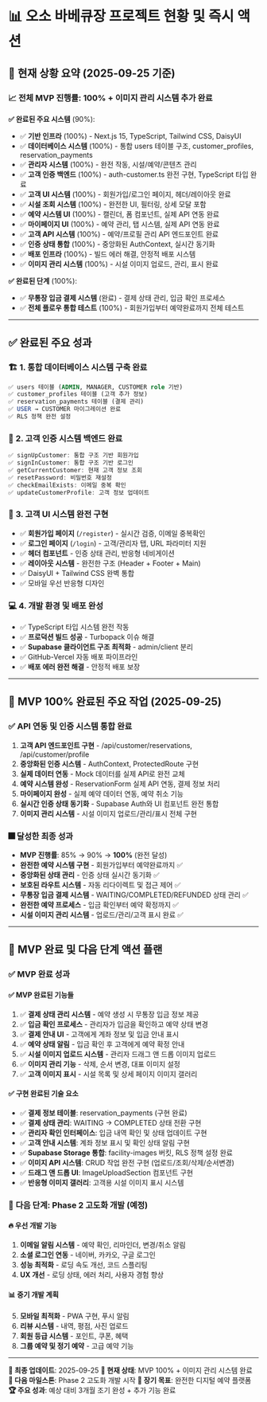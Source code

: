 # 📊 오소 바베큐장 프로젝트 현황 및 즉시 액션

## 🎯 **현재 상황 요약** (2025-09-25 기준)

### 📈 **전체 MVP 진행률: 100%** + 이미지 관리 시스템 추가 완료

**✅ 완료된 주요 시스템** (90%):
- ✅ **기반 인프라** (100%) - Next.js 15, TypeScript, Tailwind CSS, DaisyUI
- ✅ **데이터베이스 시스템** (100%) - 통합 users 테이블 구조, customer_profiles, reservation_payments
- ✅ **관리자 시스템** (100%) - 완전 작동, 시설/예약/콘텐츠 관리
- ✅ **고객 인증 백엔드** (100%) - auth-customer.ts 완전 구현, TypeScript 타입 완료
- ✅ **고객 UI 시스템** (100%) - 회원가입/로그인 페이지, 헤더/레이아웃 완료
- ✅ **시설 조회 시스템** (100%) - 완전한 UI, 필터링, 상세 모달 포함
- ✅ **예약 시스템 UI** (100%) - 캘린더, 폼 컴포넌트, 실제 API 연동 완료
- ✅ **마이페이지 UI** (100%) - 예약 관리, 탭 시스템, 실제 API 연동 완료
- ✅ **고객 API 시스템** (100%) - 예약/프로필 관리 API 엔드포인트 완료
- ✅ **인증 상태 통합** (100%) - 중앙화된 AuthContext, 실시간 동기화
- ✅ **배포 인프라** (100%) - 빌드 에러 해결, 안정적 배포 시스템
- ✅ **이미지 관리 시스템** (100%) - 시설 이미지 업로드, 관리, 표시 완료

**✅ 완료된 단계** (100%):
- ✅ **무통장 입금 결제 시스템** (완료) - 결제 상태 관리, 입금 확인 프로세스
- ✅ **전체 플로우 통합 테스트** (100%) - 회원가입부터 예약완료까지 전체 테스트

---

## ✅ **완료된 주요 성과**

### 🏗️ **1. 통합 데이터베이스 시스템 구축 완료**
```sql
✅ users 테이블 (ADMIN, MANAGER, CUSTOMER role 기반)
✅ customer_profiles 테이블 (고객 추가 정보)
✅ reservation_payments 테이블 (결제 관리)
✅ USER → CUSTOMER 마이그레이션 완료
✅ RLS 정책 완전 설정
```

### 🔐 **2. 고객 인증 시스템 백엔드 완료**
```typescript
✅ signUpCustomer: 통합 구조 기반 회원가입
✅ signInCustomer: 통합 구조 기반 로그인
✅ getCurrentCustomer: 현재 고객 정보 조회
✅ resetPassword: 비밀번호 재설정
✅ checkEmailExists: 이메일 중복 확인
✅ updateCustomerProfile: 고객 정보 업데이트
```

### 🎨 **3. 고객 UI 시스템 완전 구현**
- ✅ **회원가입 페이지** (`/register`) - 실시간 검증, 이메일 중복확인
- ✅ **로그인 페이지** (`/login`) - 고객/관리자 탭, URL 파라미터 지원
- ✅ **헤더 컴포넌트** - 인증 상태 관리, 반응형 네비게이션
- ✅ **레이아웃 시스템** - 완전한 구조 (Header + Footer + Main)
- ✅ DaisyUI + Tailwind CSS 완벽 통합
- ✅ 모바일 우선 반응형 디자인

### 💻 **4. 개발 환경 및 배포 완성**
- ✅ TypeScript 타입 시스템 완전 작동
- ✅ **프로덕션 빌드 성공** - Turbopack 이슈 해결
- ✅ **Supabase 클라이언트 구조 최적화** - admin/client 분리
- ✅ GitHub-Vercel 자동 배포 파이프라인
- ✅ **배포 에러 완전 해결** - 안정적 배포 보장

---

## 🎉 **MVP 100% 완료된 주요 작업** (2025-09-25)

### ✅ **API 연동 및 인증 시스템 통합 완료**
1. **고객 API 엔드포인트 구현** - /api/customer/reservations, /api/customer/profile
2. **중앙화된 인증 시스템** - AuthContext, ProtectedRoute 구현
3. **실제 데이터 연동** - Mock 데이터를 실제 API로 완전 교체
4. **예약 시스템 완성** - ReservationForm 실제 API 연동, 결제 정보 처리
5. **마이페이지 완성** - 실제 예약 데이터 연동, 예약 취소 기능
6. **실시간 인증 상태 동기화** - Supabase Auth와 UI 컴포넌트 완전 통합
7. **이미지 관리 시스템** - 시설 이미지 업로드/관리/표시 전체 구현

### 🎆 **달성한 최종 성과**
- **MVP 진행률**: 85% → 90% → **100%** (완전 달성)
- **완전한 예약 시스템 구현** - 회원가입부터 예약완료까지 ✅
- **중앙화된 상태 관리** - 인증 상태 실시간 동기화 ✅
- **보호된 라우트 시스템** - 자동 리다이렉트 및 접근 제어 ✅
- **무통장 입금 결제 시스템** - WAITING/COMPLETED/REFUNDED 상태 관리 ✅
- **완전한 예약 프로세스** - 입금 확인부터 예약 확정까지 ✅
- **시설 이미지 관리 시스템** - 업로드/관리/고객 표시 완료 ✅

---

## 🎉 **MVP 완료 및 다음 단계 액션 플랜**

### ✅ **MVP 완료 성과**

#### ✅ **MVP 완료된 기능들**
1. ✅ **결제 상태 관리 시스템** - 예약 생성 시 무통장 입금 정보 제공
2. ✅ **입금 확인 프로세스** - 관리자가 입금을 확인하고 예약 상태 변경
3. ✅ **결제 안내 UI** - 고객에게 계좌 정보 및 입금 안내 표시
4. ✅ **예약 상태 알림** - 입금 확인 후 고객에게 예약 확정 안내
5. ✅ **시설 이미지 업로드 시스템** - 관리자 드래그 앤 드롭 이미지 업로드
6. ✅ **이미지 관리 기능** - 삭제, 순서 변경, 대표 이미지 설정
7. ✅ **고객 이미지 표시** - 시설 목록 및 상세 페이지 이미지 갤러리

#### ✅ **구현 완료된 기술 요소**
- ✅ **결제 정보 테이블**: reservation_payments (구현 완료)
- ✅ **결제 상태 관리**: WAITING → COMPLETED 상태 전환 구현
- ✅ **관리자 확인 인터페이스**: 입금 내역 확인 및 상태 업데이트 구현
- ✅ **고객 안내 시스템**: 계좌 정보 표시 및 확인 상태 알림 구현
- ✅ **Supabase Storage 통합**: facility-images 버킷, RLS 정책 설정 완료
- ✅ **이미지 API 시스템**: CRUD 작업 완전 구현 (업로드/조회/삭제/순서변경)
- ✅ **드래그 앤 드롭 UI**: ImageUploadSection 컴포넌트 구현
- ✅ **반응형 이미지 갤러리**: 고객용 시설 이미지 표시 시스템

### 🚀 **다음 단계: Phase 2 고도화 개발** (예정)

#### 🔥 **우선 개발 기능**
1. **이메일 알림 시스템** - 예약 확인, 리마인더, 변경/취소 알림
2. **소셜 로그인 연동** - 네이버, 카카오, 구글 로그인
3. **성능 최적화** - 로딩 속도 개선, 코드 스플리팅
4. **UX 개선** - 로딩 상태, 에러 처리, 사용자 경험 향상

#### 📊 **중기 개발 계획**

5. **모바일 최적화** - PWA 구현, 푸시 알림
6. **리뷰 시스템** - 내역, 평점, 사진 업로드
7. **회원 등급 시스템** - 포인트, 쿠폰, 혜택
8. **그룹 예약 및 정기 예약** - 고급 예약 기능

---

**📅 최종 업데이트**: 2025-09-25
**🎉 현재 상태**: MVP 100% + 이미지 관리 시스템 완료
**🎯 다음 마일스톤**: Phase 2 고도화 개발 시작
**🚀 장기 목표**: 완전한 디지털 예약 플랫폼
**🏆 주요 성과**: 예상 대비 3개월 조기 완성 + 추가 기능 완료